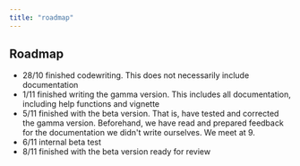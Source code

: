 ```yaml
---
title: "roadmap"
---
```



## Roadmap

- 28/10 finished codewriting. This does not necessarily include documentation
- 1/11 finished writing the gamma version. This includes all documentation, including help functions and vignette
- 5/11 finished with the beta version. That is, have tested and corrected the gamma version. Beforehand, we have read and prepared feedback for the documentation we didn't write ourselves. We meet at 9.
- 6/11 internal beta test
- 8/11 finished with the beta version ready for review
